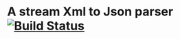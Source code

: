 A stream Xml to Json parser [![Build Status](https://travis-ci.org/c88lopez/XmlParser.png?branch=master)](https://travis-ci.org/c88lopez/XmlParser)
===========================